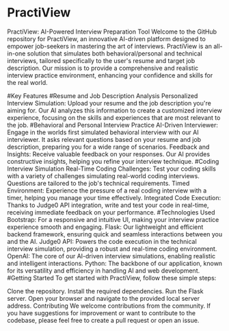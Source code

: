 # PractiView
PractiView: AI-Powered Interview Preparation Tool
Welcome to the GitHub repository for PractiView, an innovative AI-driven platform designed to empower job-seekers in mastering the art of interviews. PractiView is an all-in-one solution that simulates both behavioral/personal and technical interviews, tailored specifically to the user's resume and target job description. Our mission is to provide a comprehensive and realistic interview practice environment, enhancing your confidence and skills for the real world.

#Key Features
#Resume and Job Description Analysis
Personalized Interview Simulation: Upload your resume and the job description you're aiming for. Our AI analyzes this information to create a customized interview experience, focusing on the skills and experiences that are most relevant to the job.
#Behavioral and Personal Interview Practice
AI-Driven Interviewer: Engage in the worlds first simulated behavioral interview with our AI interviewer. It asks relevant questions based on your resume and job description, preparing you for a wide range of scenarios.
Feedback and Insights: Receive valuable feedback on your responses. Our AI provides constructive insights, helping you refine your interview technique.
#Coding Interview Simulation
Real-Time Coding Challenges: Test your coding skills with a variety of challenges simulating real-world coding interviews. Questions are tailored to the job's technical requirements.
Timed Environment: Experience the pressure of a real coding interview with a timer, helping you manage your time effectively.
Integrated Code Execution: Thanks to Judge0 API integration, write and test your code in real-time, receiving immediate feedback on your performance.
#Technologies Used
Bootstrap: For a responsive and intuitive UI, making your interview practice experience smooth and engaging.
Flask: Our lightweight and efficient backend framework, ensuring quick and seamless interactions between you and the AI.
Judge0 API: Powers the code execution in the technical interview simulation, providing a robust and real-time coding environment.
OpenAI: The core of our AI-driven interview simulations, enabling realistic and intelligent interactions.
Python: The backbone of our application, known for its versatility and efficiency in handling AI and web development.
#Getting Started
To get started with PractiView, follow these simple steps:

Clone the repository.
Install the required dependencies.
Run the Flask server.
Open your browser and navigate to the provided local server address.
Contributing
We welcome contributions from the community. If you have suggestions for improvement or want to contribute to the codebase, please feel free to create a pull request or open an issue.
